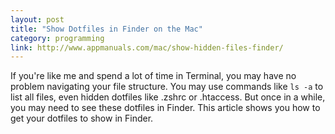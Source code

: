 ```yaml
---
layout: post
title: "Show Dotfiles in Finder on the Mac"
category: programming
link: http://www.appmanuals.com/mac/show-hidden-files-finder/
---
```


If you're like me and spend a lot of time in Terminal, you may have no problem navigating your file structure. You may use commands like `ls -a` to list all files, even hidden dotfiles like .zshrc or .htaccess. But once in a while, you may need to see these dotfiles in Finder. This article shows you how to get your dotfiles to show in Finder.

